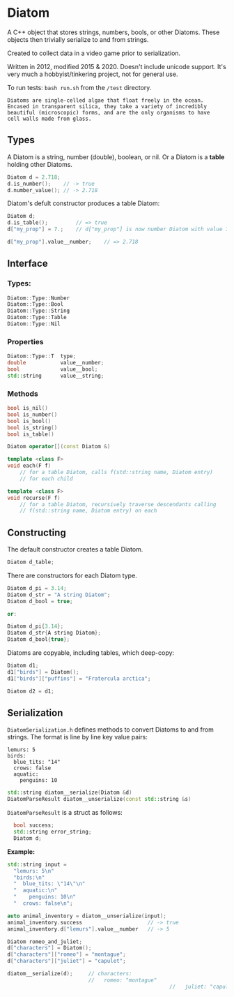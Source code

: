 # Diatom

A C++ object that stores strings, numbers, bools, or other Diatoms. These objects then trivially serialize to and from strings.

Created to collect data in a video game prior to serialization.

Written in 2012, modified 2015 & 2020. Doesn't include unicode support. It's very much a hobbyist/tinkering project, not for general use.

To run tests: `bash run.sh` from the `/test` directory.

```
Diatoms are single-celled algae that float freely in the ocean.
Encased in transparent silica, they take a variety of incredibly
beautiful (microscopic) forms, and are the only organisms to have
cell walls made from glass.
```


## Types

A Diatom is a string, number (double), boolean, or nil. Or a Diatom is a **table** holding other Diatoms.

```cpp
Diatom d = 2.718;
d.is_number();    // -> true
d.number_value(); // -> 2.718
```

Diatom's defult constructor produces a table Diatom:

```cpp
Diatom d;
d.is_table();         // => true
d["my_prop"] = 7.;    // d["my_prop"] is now number Diatom with value 7.

d["my_prop"].value__number;    // => 2.718
```


## Interface

### Types:

```cpp
Diatom::Type::Number
Diatom::Type::Bool
Diatom::Type::String
Diatom::Type::Table
Diatom::Type::Nil
```

### Properties

```cpp
Diatom::Type::T  type;
double           value__number;
bool             value__bool;
std::string      value__string;
```

### Methods

```cpp
bool is_nil()
bool is_number()
bool is_bool()
bool is_string()
bool is_table()

Diatom operator[](const Diatom &)

template <class F>
void each(F f)
	// for a table Diatom, calls f(std::string name, Diatom entry)
	// for each child

template <class F>
void recurse(F f)
	// for a table Diatom, recursively traverse descendants calling
	// f(std::string name, Diatom entry) on each
```


## Constructing

The default constructor creates a table Diatom.
```cpp
Diatom d_table;
```

There are constructors for each Diatom type.

```cpp
Diatom d_pi = 3.14;
Diatom d_str = "A string Diatom";
Diatom d_bool = true;

or:

Diatom d_pi{3.14};
Diatom d_str{A string Diatom};
Diatom d_bool{true};
```

Diatoms are copyable, including tables, which deep-copy:
```cpp
Diatom d1;
d1["birds"] = Diatom();
d1["birds"]["puffins"] = "Fratercula arctica";

Diatom d2 = d1;
```


## Serialization

`DiatomSerialization.h` defines methods to convert Diatoms to and from strings. The format is line by line key value pairs:

```
lemurs: 5
birds:
  blue_tits: "14"
  crows: false
  aquatic:
    penguins: 10
```



```cpp
std::string diatom__serialize(Diatom &d)
DiatomParseResult diatom__unserialize(const std::string &s)
```

`DiatomParseResult` is a struct as follows:

```cpp
  bool success;
  std::string error_string;
  Diatom d;
```

**Example:**

```cpp
std::string input =
  "lemurs: 5\n"
  "birds:\n"
  "  blue_tits: \"14\"\n"
  "  aquatic:\n"
  "    penguins: 10\n"
  "  crows: false\n";

auto animal_inventory = diatom__unserialize(input);
animal_inventory.success                     // -> true
animal_inventory.d["lemurs"].value__number   // -> 5
```

```cpp
Diatom romeo_and_juliet;
d["characters"] = Diatom();
d["characters"]["romeo"] = "montague";
d["characters"]["juliet"] = "capulet";

diatom__serialize(d);     // characters:
                          //   romeo: "montague"
													//   juliet: "capulet"
```

